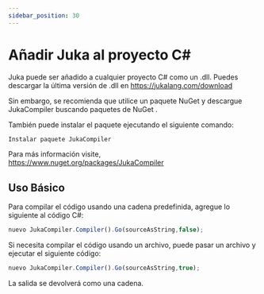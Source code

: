 ```yaml
---
sidebar_position: 30
---
```


# Añadir Juka al proyecto C#

Juka puede ser añadido a cualquier proyecto C# como un .dll. Puedes descargar la última versión de .dll en https://jukalang.com/download

Sin embargo, se recomienda que utilice un paquete NuGet y descargue JukaCompiler buscando paquetes de NuGet .

También puede instalar el paquete ejecutando el siguiente comando:
```jsx
Instalar paquete JukaCompiler
```
Para más información visite, https://www.nuget.org/packages/JukaCompiler


## Uso Básico

Para compilar el código usando una cadena predefinida, agregue lo siguiente al código C#:

```jsx
nuevo JukaCompiler.Compiler().Go(sourceAsString,false);
```

Si necesita compilar el código usando un archivo, puede pasar un archivo y ejecutar el siguiente código:

```jsx
nuevo JukaCompiler.Compiler().Go(sourceAsString,true);
```

La salida se devolverá como una cadena.